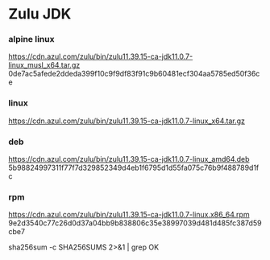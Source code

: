 # Zulu JDK

### alpine linux
https://cdn.azul.com/zulu/bin/zulu11.39.15-ca-jdk11.0.7-linux_musl_x64.tar.gz
0de7ac5afede2ddeda399f10c9f9df83f91c9b60481ecf304aa5785ed50f36ce


### linux
https://cdn.azul.com/zulu/bin/zulu11.39.15-ca-jdk11.0.7-linux_x64.tar.gz

### deb
https://cdn.azul.com/zulu/bin/zulu11.39.15-ca-jdk11.0.7-linux_amd64.deb
5b98824997311f77f7d329852349d4eb1f6795d1d55fa075c76b9f488789d1fc

### rpm
https://cdn.azul.com/zulu/bin/zulu11.39.15-ca-jdk11.0.7-linux.x86_64.rpm
9e2d3540c77c26d0d37a04bb9b838806c35e38997039d481d485fc387d59cbe7


sha256sum -c SHA256SUMS 2>&1 | grep OK